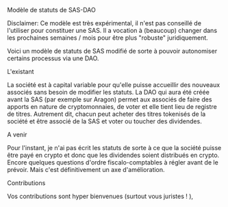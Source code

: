 Modèle de statuts de SAS-DAO

Disclaimer: Ce modèle est très expérimental, il n'est pas conseillé de l'utiliser pour constituer une SAS. Il a vocation à (beaucoup) changer dans les prochaines semaines / mois pour être plus "robuste" juridiquement. 

Voici un modèle de statuts de SAS modifié de sorte à pouvoir autonomiser certains processus via une DAO.

L'existant

La société est à capital variable pour qu'elle puisse accueillir des nouveaux associés sans besoin de modifier les statuts. La DAO qui aura été  créée avant la SAS (par exemple sur Aragon) permet aux associés de faire des apports en nature de cryptomonnaies, de voter et elle tient lieu de registre de titres. Autrement dit, chacun peut acheter des titres tokenisés de la société et être associé de la SAS et voter ou toucher des dividendes.

A venir

Pour l'instant, je n'ai pas écrit les statuts de sorte à ce que la société puisse être payé en crypto et donc que les dividendes soient distribués en crypto. Encore quelques questions d'ordre fiscalo-comptables à régler avant de le prévoir. Mais c'est définitivement un axe d'amélioration.

Contributions

Vos contributions sont hyper bienvenues (surtout vous juristes ! ), 


